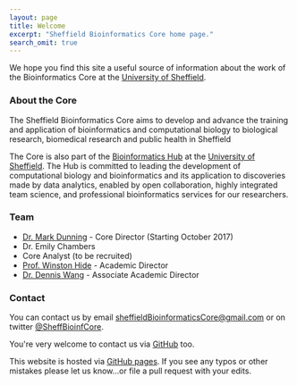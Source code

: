 ```yaml
---
layout: page
title: Welcome
excerpt: "Sheffield Bioinformatics Core home page."
search_omit: true
---
```


We hope you find this site a useful source of information about the work of the Bioinformatics Core at the [University of Sheffield](https://www.sheffield.ac.uk/).

### About the Core

The Sheffield Bioinformatics Core aims to develop and advance the training and application of bioinformatics and computational biology to biological research, biomedical research and public health in Sheffield

The Core is also part of the [Bioinformatics Hub](http://bioinformatics.group.shef.ac.uk/) at the [University of Sheffield](https://www.sheffield.ac.uk/). The Hub is committed to leading the development of computational biology and bioinformatics and its application to discoveries made by data analytics, enabled by open collaboration, highly integrated team science, and professional bioinformatics services for our researchers. 

### Team

- [Dr. Mark Dunning](http://markdunning.github.io/) - Core Director (Starting October 2017)
- Dr. Emily Chambers 
- Core Analyst (to be recruited)  
- [Prof. Winston Hide](https://www.sheffield.ac.uk/neuroscience/staff/hide) - Academic Director
- [Dr. Dennis Wang](https://www.sheffield.ac.uk/neuroscience/staff/wang) - Associate Academic Director



### Contact

You can contact us by email [sheffieldBioinformaticsCore@gmail.com](mailto:sheffieldBioinformaticsCore@gmail.com) or on twitter [@SheffBioinfCore](https://twitter.com/SheffBioinfCore).

You're very welcome to contact us via [GitHub](https://github.com/sheffield-bioinformatics-core) too. 

This website is hosted via [GitHub pages](https://github.com/sheffield-bioinformatics-core/sheffield-bioinformatics-core.github.io). If you see any typos or other mistakes please let us know...or file a pull request with your edits.


<!---
Commented out the code to list recent posts. Might be useful again one day in the future!
<ul class="post-list">
{% for post in site.posts limit:10 %}
  <li><article><a href="{{ site.url }}{{ post.url }}">{{ post.title }} <span class="entry-date"><time datetime="{{ post.date | date_to_xmlschema }}">{{ post.date | date: "%B %d, %Y" }}</time></span>{% if post.excerpt %} <span class="excerpt">{{ post.excerpt | remove: '\[ ... \]' | remove: '\( ... \)' | markdownify | strip_html | strip_newlines | escape_once }}</span>{% endif %}</a></article></li>
{% endfor %}
</ul>
-->
